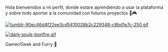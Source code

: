 Hola bienvenidos a mi perfil, donde estare aprendiendo a usar la plataforma y sobre todo aportar a la comunidad con futuros proyectos 👾🎮 

[![tumblr-90ec46d4f22ee3cd5410028b2c229348-c8bd1e7c-250.gif](https://i.postimg.cc/htwM63qT/tumblr-90ec46d4f22ee3cd5410028b2c229348-c8bd1e7c-250.gif)](https://postimg.cc/Sn6WzdRx)

[![dark-souls-bonfire.gif](https://i.postimg.cc/qqtgK9f1/dark-souls-bonfire.gif)](https://postimg.cc/YLHpKDCF)
 
Gamer/Geek and Furry 🐾

